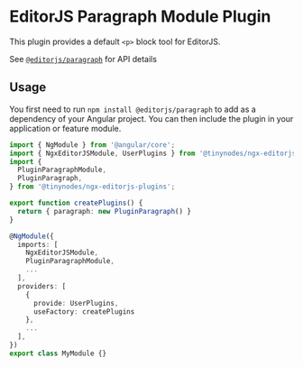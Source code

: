 # EditorJS Paragraph Module Plugin

This plugin provides a default `<p>` block tool for EditorJS.

See [`@editorjs/paragraph`](https://github.com/editor-js/paragraph) for API details

## Usage

You first need to run `npm install @editorjs/paragraph` to add as a dependency of your Angular project. You can then include the plugin in your application or feature module.

```ts
import { NgModule } from '@angular/core';
import { NgxEditorJSModule, UserPlugins } from '@tinynodes/ngx-editorjs';
import {
  PluginParagraphModule,
  PluginParagraph,
} from '@tinynodes/ngx-editorjs-plugins';

export function createPlugins() {
  return { paragraph: new PluginParagraph() }
}

@NgModule({
  imports: [
    NgxEditorJSModule,
    PluginParagraphModule,
    ...
  ],
  providers: [
    {
      provide: UserPlugins,
      useFactory: createPlugins
    },
    ...
  ],
})
export class MyModule {}
```
